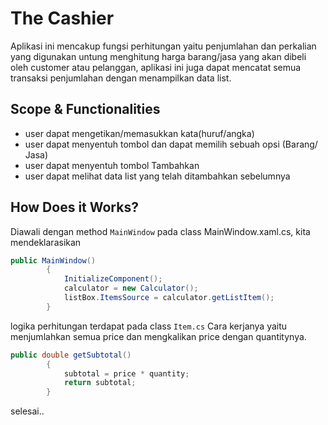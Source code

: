 ﻿# The Cashier
Aplikasi ini mencakup fungsi perhitungan yaitu penjumlahan dan perkalian yang digunakan untung menghitung harga barang/jasa yang akan dibeli oleh customer atau pelanggan, aplikasi ini juga dapat mencatat semua transaksi penjumlahan dengan menampilkan data list.

## Scope & Functionalities
- user dapat mengetikan/memasukkan kata(huruf/angka)
- user dapat menyentuh tombol dan dapat memilih sebuah opsi (Barang/ Jasa)
- user dapat menyentuh tombol Tambahkan
- user dapat melihat data list yang telah ditambahkan sebelumnya

## How Does it Works?
Diawali dengan method `MainWindow` pada class MainWindow.xaml.cs, kita mendeklarasikan 

``` csharp
public MainWindow()
        {
            InitializeComponent();
            calculator = new Calculator();
            listBox.ItemsSource = calculator.getListItem();
        }
```


logika perhitungan terdapat pada class `Item.cs`
Cara kerjanya yaitu menjumlahkan semua price dan mengkalikan price dengan quantitynya.
``` csharp
public double getSubtotal()
        {
            subtotal = price * quantity;
            return subtotal;
        }
```


selesai..
